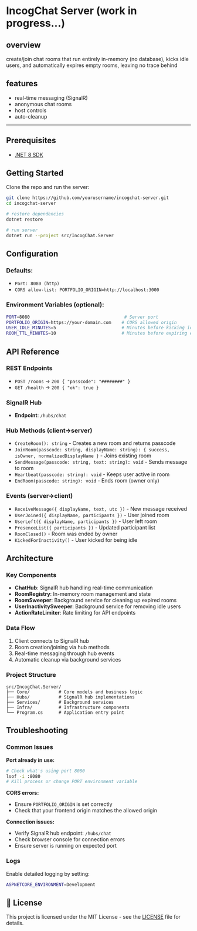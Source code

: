 # IncogChat Server (work in progress...)

## overview

create/join chat rooms that run entirely in-memory (no database), kicks idle users, and automatically expires empty rooms, leaving no trace behind

## features

- real-time messaging (SignalR)
- anonymous chat rooms
- host controls
- auto-cleanup

---

## Prerequisites

- [.NET 8 SDK](https://dotnet.microsoft.com/en-us/download/dotnet/8.0)

## Getting Started

Clone the repo and run the server:

```bash
git clone https://github.com/yourusername/incogchat-server.git
cd incogchat-server

# restore dependencies
dotnet restore

# run server
dotnet run --project src/IncogChat.Server
```

## Configuration

### Defaults:

- `Port: 8080 (http)`
- `CORS allow-list: PORTFOLIO_ORIGIN=http://localhost:3000`

### Environment Variables (optional):

```bash
PORT=8080                                    # Server port
PORTFOLIO_ORIGIN=https://your-domain.com    # CORS allowed origin
USER_IDLE_MINUTES=5                         # Minutes before kicking idle users
ROOM_TTL_MINUTES=10                         # Minutes before expiring empty rooms
```

## API Reference

### REST Endpoints

- `POST /rooms` → `200 { "passcode": "########" }`
- `GET /health` → `200 { "ok": true }`

### SignalR Hub

- **Endpoint**: `/hubs/chat`

### Hub Methods (client→server)

- `CreateRoom(): string` - Creates a new room and returns passcode
- `JoinRoom(passcode: string, displayName: string): { success, isOwner, normalizedDisplayName }` - Joins existing room
- `SendMessage(passcode: string, text: string): void` - Sends message to room
- `Heartbeat(passcode: string): void` - Keeps user active in room
- `EndRoom(passcode: string): void` - Ends room (owner only)

### Events (server→client)

- `ReceiveMessage({ displayName, text, utc })` - New message received
- `UserJoined({ displayName, participants })` - User joined room
- `UserLeft({ displayName, participants })` - User left room
- `PresenceList({ participants })` - Updated participant list
- `RoomClosed()` - Room was ended by owner
- `KickedForInactivity()` - User kicked for being idle

## Architecture

### Key Components

- **ChatHub**: SignalR hub handling real-time communication
- **RoomRegistry**: In-memory room management and state
- **RoomSweeper**: Background service for cleaning up expired rooms
- **UserInactivitySweeper**: Background service for removing idle users
- **ActionRateLimiter**: Rate limiting for API endpoints

### Data Flow

1. Client connects to SignalR hub
2. Room creation/joining via hub methods
3. Real-time messaging through hub events
4. Automatic cleanup via background services

### Project Structure

```
src/IncogChat.Server/
├── Core/           # Core models and business logic
├── Hubs/           # SignalR hub implementations
├── Services/       # Background services
├── Infra/          # Infrastructure components
└── Program.cs      # Application entry point
```

## Troubleshooting

### Common Issues

**Port already in use:**

```bash
# Check what's using port 8080
lsof -i :8080
# Kill process or change PORT environment variable
```

**CORS errors:**

- Ensure `PORTFOLIO_ORIGIN` is set correctly
- Check that your frontend origin matches the allowed origin

**Connection issues:**

- Verify SignalR hub endpoint: `/hubs/chat`
- Check browser console for connection errors
- Ensure server is running on expected port

### Logs

Enable detailed logging by setting:

```bash
ASPNETCORE_ENVIRONMENT=Development
```

## 📄 License

This project is licensed under the MIT License - see the [LICENSE](LICENSE) file for details.
